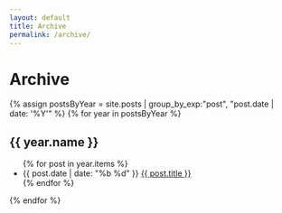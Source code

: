 ```yaml
---
layout: default
title: Archive
permalink: /archive/
---
```


# Archive

{% assign postsByYear = site.posts | group_by_exp:"post", "post.date | date: '%Y'" %}
{% for year in postsByYear %}
  <h2>{{ year.name }}</h2>
  <ul>
    {% for post in year.items %}
      <li>
        <span class="post-date">{{ post.date | date: "%b %d" }}</span>
        <a href="{{ post.url | relative_url }}">{{ post.title }}</a>
      </li>
    {% endfor %}
  </ul>
{% endfor %}
